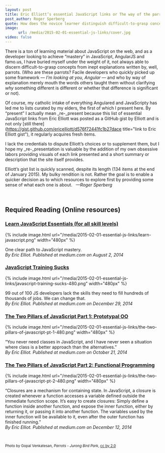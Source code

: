 ```yaml
---
layout: post
title: Eric Elliott’s essential JavaScript links or The way of the parrot, not
post_author: Roger Sperberg
quote: How does the novice learner distinguish difficult-to-grasp concepts from inept explanations written by parrots?
image:
      url: /media/2015-02-01-essential-js-links/cover.jpg
video: false
---
```

There is a ton of learning material about JavaScript on the web,  and as a developer looking to achieve “mastery” in JavaScript, AngularJS and famo.us, I have buried myself under the weight of it, not always able to discern difficult-to-grasp concepts from inept explanations written by, well, parrots. (Who are these parrots? Facile developers who quickly picked up some framework — _I’m looking at you, Angular_ — and who by way of explanation merely mouth the words others taught them without clarifying _why_ something different is different or whether that difference is significant or not).

Of course, my catholic intake of everything Angulared and JavaScripty has led me to lists curated by my elders, the first of which I present here. By “present” I actually mean _re-_present because this list of essential JavaScript links from Eric Elliott was posted as a GitHub gist by Elliott and is not only [still there](https://gist.github.com/ericelliott/d576f72441fc1b27dace title="link to Eric Elliott gist"), it regularly acquires fresh items.

I lack the credentials to dispute Elliott’s choices or to supplement them, but I hope my _re-_presentation is valuable by the addition of my own obsessive labors providing visuals of each link presented and a short summary or description that the site itself provides.

Elliott’s gist list is quickly scanned, despite its length (134 items at the end of January 2015). My bulky rendition is not. Rather the goal is to enable a quicker decision as to which resources to explore first by providing some sense of what each one is about. &nbsp; *—Roger Sperberg*

<p>&nbsp; </p>

## Required Reading (Online resources)

### [Learn JavaScript Essentials (for all skill levels)](https://medium.com/javascript-scene/learn-javascript-b631a4af11f2 "link to article at medium.com")

{% include image.html url="/media/2015-02-01-essential-js-links/learn-javascript.png" width="480px" %}

One clear path to JavaScript mastery. <br />
_By Eric Elliot. Published at medium.com on August 2, 2014_

### [JavaScript Training Sucks](https://medium.com/javascript-scene/javascript-training-sucks-284b53666245 "link to article at medium.com")

{% include image.html url="/media/2015-02-01-essential-js-links/javascript-training-sucks-480.png" width="480px" %}

99 out of 100 JS developers lack the skills they need to fill hundreds of thousands of jobs. We can change that. <br />
_By Eric Elliot. Published at medium.com on December 29, 2014_


### [The Two Pillars of JavaScript Part 1: Prototypal OO](https://medium.com/javascript-scene/the-two-pillars-of-javascript-ee6f3281e7f3 "link to article at medium.com")

{% include image.html url="/media/2015-02-01-essential-js-links/the-two-pillars-of-javascript-pt-1-480.png" width="480px" %}

“You never need classes in JavaScript, and I have never seen a situation where class is a better approach than the alternatives.” <br />
_By Eric Elliot. Published at medium.com on October 21, 2014_


### [The Two Pillars of JavaScript Part 2: Functional Programming](https://medium.com/javascript-scene/the-two-pillars-of-javascript-pt-2-functional-programming-a63aa53a41a4 "link to article at medium.com")

{% include image.html url="/media/2015-02-01-essential-js-links/the-two-pillars-of-javascript-pt-2-480.png" width="480px" %}

“Closures are a mechanism for containing state. In JavaScript, a closure is created whenever a function accesses a variable defined outside the immediate function scope. It’s easy to create closures: Simply define a function inside another function, and expose the inner function, either by returning it, or passing it into another function. The variables used by the inner function will be available to it, even after the outer function has finished running.” <br />
_By Eric Elliot. Published at medium.com on December 12, 2014_




<p>&nbsp; </p>

<small><a href="https://www.flickr.com/photos/gopalarathnam_v/48653786" style="text-decoration:none;">Photo</a> by Gopal Venkatesan, <em>Parrots - Jurong Bird Park</em>, <a href="https://creativecommons.org/licenses/by/2.0/">cc by 2.0</a></small>

<!-- a href="https://gist.github.com/ericelliott/d576f72441fc1b27dace" title="link to Eric Elliott gist"><img width="480px" src="https://raw.githubusercontent.com/rsperberg/dev-ref/master/javascript/auxi/pix/essential/elliott-essential-js-links-gist.png" /></a  -->

<!--
{% include image.html url="media/2015-02-01-essential-js-links/cover.jpg" width="100%" description="No parrots!" %}
-->

